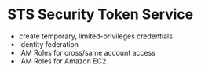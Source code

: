 # STS Security Token Service
- create temporary, limited-privileges credentials
- Identity federation
- IAM Roles for cross/same account access
- IAM Roles for Amazon EC2
